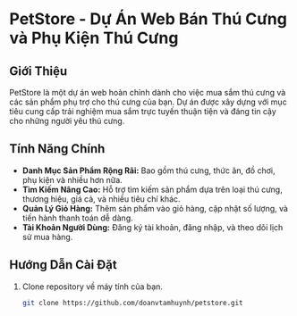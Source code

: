 # PetStore - Dự Án Web Bán Thú Cưng và Phụ Kiện Thú Cưng


## Giới Thiệu

PetStore là một dự án web hoàn chỉnh dành cho việc mua sắm thú cưng và các sản phẩm phụ trợ cho thú cưng của bạn. Dự án được xây dựng với mục tiêu cung cấp trải nghiệm mua sắm trực tuyến thuận tiện và đáng tin cậy cho những người yêu thú cưng.

## Tính Năng Chính

- **Danh Mục Sản Phẩm Rộng Rãi:** Bao gồm thú cưng, thức ăn, đồ chơi, phụ kiện và nhiều hơn nữa.
- **Tìm Kiếm Nâng Cao:** Hỗ trợ tìm kiếm sản phẩm dựa trên loại thú cưng, thương hiệu, giá cả, và nhiều tiêu chí khác.
- **Quản Lý Giỏ Hàng:** Thêm sản phẩm vào giỏ hàng, cập nhật số lượng, và tiến hành thanh toán dễ dàng.
- **Tài Khoản Người Dùng:** Đăng ký tài khoản, đăng nhập, và theo dõi lịch sử mua hàng.

## Hướng Dẫn Cài Đặt

1. Clone repository về máy tính của bạn.
   ```bash
   git clone https://github.com/doanvtamhuynh/petstore.git
